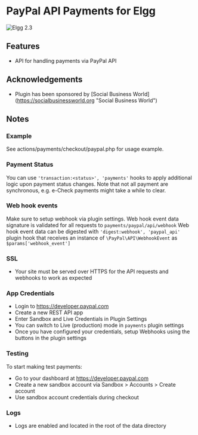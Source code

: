PayPal API Payments for Elgg
============================
![Elgg 2.3](https://img.shields.io/badge/Elgg-2.3-orange.svg?style=flat-square)

## Features

 * API for handling payments via PayPal API

## Acknowledgements

 * Plugin has been sponsored by [Social Business World] (https://socialbusinessworld.org "Social Business World")

## Notes

### Example

See actions/payments/checkout/paypal.php for usage example.


### Payment Status

You can use `'transaction:<status>', 'payments'` hooks to apply additional logic upon payment status changes.
Note that not all payment are synchronous, e.g. e-Check payments might take a while to clear.

### Web hook events

Make sure to setup webhook via plugin settings. Web hook event data signature is validated for all requests to `payments/paypal/api/webhook`
Web hook event data can be digested with `'digest:webhook', 'paypal_api'` plugin hook that receives an instance of `\PayPal\API\WebhookEvent` as `$params['webhook_event']`

### SSL

 * Your site must be served over HTTPS for the API requests and webhooks to work as expected

### App Credentials

 * Login to https://developer.paypal.com
 * Create a new REST API app
 * Enter Sandbox and Live Credentials in Plugin Settings
 * You can switch to Live (production) mode in `payments` plugin settings
 * Once you have configured your credentials, setup Webhooks using the buttons in the plugin settings

### Testing

To start making test payments:

 * Go to your dashboard at https://developer.paypal.com
 * Create a new sandbox account via Sandbox > Accounts > Create account
 * Use sandbox account credentials during checkout

### Logs

 * Logs are enabled and located in the root of the data directory
